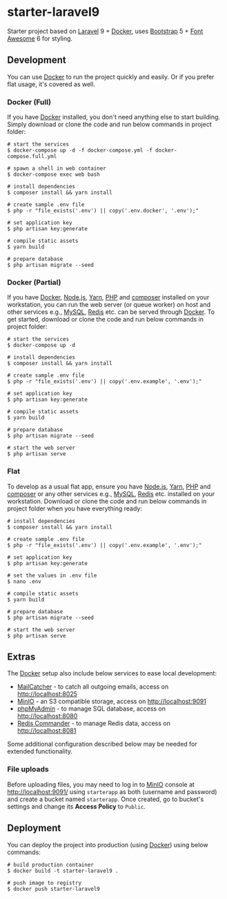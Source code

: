 # starter-laravel9

Starter project based on [Laravel](https://laravel.com/) 9 + [Docker](https://www.docker.com/), uses [Bootstrap](https://getbootstrap.com/) 5 + [Font Awesome](https://fontawesome.com/) 6 for styling.

## Development

You can use [Docker](https://www.docker.com/) to run the project quickly and easily. Or if you prefer flat usage, it's covered as well.

### Docker (Full)

If you have [Docker](https://www.docker.com/) installed, you don't need anything else to start building.
Simply download or clone the code and run below commands in project folder:

```shell
# start the services
$ docker-compose up -d -f docker-compose.yml -f docker-compose.full.yml

# spawn a shell in web container
$ docker-compose exec web bash

# install dependencies
$ composer install && yarn install

# create sample .env file
$ php -r "file_exists('.env') || copy('.env.docker', '.env');"

# set application key
$ php artisan key:generate

# compile static assets
$ yarn build

# prepare database
$ php artisan migrate --seed
```

### Docker (Partial)

If you have [Docker](https://www.docker.com/), [Node.js](https://nodejs.org/en/), [Yarn](https://yarnpkg.com/), [PHP](https://www.php.net/) and [composer](https://getcomposer.org/) installed on your workstation, you can run the web server (or queue worker) on host and other services e.g., [MySQL](https://www.mysql.com/), [Redis](https://redis.io/) etc. can be served through [Docker](https://www.docker.com/).
To get started, download or clone the code and run below commands in project folder:

```shell
# start the services
$ docker-compose up -d

# install dependencies
$ composer install && yarn install

# create sample .env file
$ php -r "file_exists('.env') || copy('.env.example', '.env');"

# set application key
$ php artisan key:generate

# compile static assets
$ yarn build

# prepare database
$ php artisan migrate --seed

# start the web server
$ php artisan serve
```

### Flat

To develop as a usual flat app, ensure you have [Node.js](https://nodejs.org/en/), [Yarn](https://yarnpkg.com/), [PHP](https://www.php.net/) and [composer](https://getcomposer.org/) or any other services e.g., [MySQL](https://www.mysql.com/), [Redis](https://redis.io/) etc. installed on your workstation.
Download or clone the code and run below commands in project folder when you have everything ready:

```shell
# install dependencies
$ composer install && yarn install

# create sample .env file
$ php -r "file_exists('.env') || copy('.env.example', '.env');"

# set application key
$ php artisan key:generate

# set the values in .env file
$ nano .env

# compile static assets
$ yarn build

# prepare database
$ php artisan migrate --seed

# start the web server
$ php artisan serve
```

## Extras

The [Docker](https://www.docker.com/) setup also include below services to ease local development:

- [MailCatcher](https://mailcatcher.me/) - to catch all outgoing emails, access on [http://localhost:8025](http://localhost:8025)
- [MinIO](https://min.io/) - an S3 compatible storage, access on [http://localhost:9091](http://localhost:9091)
- [phpMyAdmin](https://www.phpmyadmin.net/) - to manage SQL database, access on [http://localhost:8080](http://localhost:8080)
- [Redis Commander](http://joeferner.github.io/redis-commander/) - to manage Redis data, access on [http://localhost:8081](http://localhost:8081)

Some additional configuration described below may be needed for extended functionality.

### File uploads

Before uploading files, you may need to log in to [MinIO](https://min.io/) console at [http://localhost:9091/](http://localhost:9091/) using `starterapp` as both (username and password) and create a bucket named `starterapp`.
Once created, go to bucket's settings and change its **Access Policy** to `Public`.

## Deployment

You can deploy the project into production (using [Docker](https://www.docker.com/)) using below commands:

```shell
# build production container
$ docker build -t starter-laravel9 .

# push image to registry
$ docker push starter-laravel9
```
